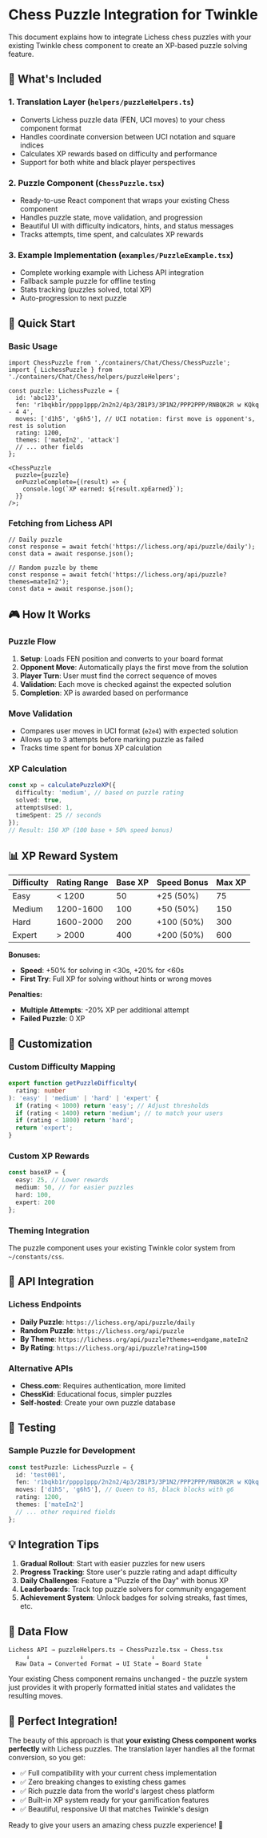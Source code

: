 # Chess Puzzle Integration for Twinkle

This document explains how to integrate Lichess chess puzzles with your existing Twinkle chess component to create an XP-based puzzle solving feature.

## 🎯 What's Included

### 1. **Translation Layer** (`helpers/puzzleHelpers.ts`)

- Converts Lichess puzzle data (FEN, UCI moves) to your chess component format
- Handles coordinate conversion between UCI notation and square indices
- Calculates XP rewards based on difficulty and performance
- Support for both white and black player perspectives

### 2. **Puzzle Component** (`ChessPuzzle.tsx`)

- Ready-to-use React component that wraps your existing Chess component
- Handles puzzle state, move validation, and progression
- Beautiful UI with difficulty indicators, hints, and status messages
- Tracks attempts, time spent, and calculates XP rewards

### 3. **Example Implementation** (`examples/PuzzleExample.tsx`)

- Complete working example with Lichess API integration
- Fallback sample puzzle for offline testing
- Stats tracking (puzzles solved, total XP)
- Auto-progression to next puzzle

## 🚀 Quick Start

### Basic Usage

```tsx
import ChessPuzzle from './containers/Chat/Chess/ChessPuzzle';
import { LichessPuzzle } from './containers/Chat/Chess/helpers/puzzleHelpers';

const puzzle: LichessPuzzle = {
  id: 'abc123',
  fen: 'r1bqkb1r/pppp1ppp/2n2n2/4p3/2B1P3/3P1N2/PPP2PPP/RNBQK2R w KQkq - 4 4',
  moves: ['d1h5', 'g6h5'], // UCI notation: first move is opponent's, rest is solution
  rating: 1200,
  themes: ['mateIn2', 'attack']
  // ... other fields
};

<ChessPuzzle
  puzzle={puzzle}
  onPuzzleComplete={(result) => {
    console.log(`XP earned: ${result.xpEarned}`);
  }}
/>;
```

### Fetching from Lichess API

```tsx
// Daily puzzle
const response = await fetch('https://lichess.org/api/puzzle/daily');
const data = await response.json();

// Random puzzle by theme
const response = await fetch('https://lichess.org/api/puzzle?themes=mateIn2');
const data = await response.json();
```

## 🎮 How It Works

### Puzzle Flow

1. **Setup**: Loads FEN position and converts to your board format
2. **Opponent Move**: Automatically plays the first move from the solution
3. **Player Turn**: User must find the correct sequence of moves
4. **Validation**: Each move is checked against the expected solution
5. **Completion**: XP is awarded based on performance

### Move Validation

- Compares user moves in UCI format (`e2e4`) with expected solution
- Allows up to 3 attempts before marking puzzle as failed
- Tracks time spent for bonus XP calculation

### XP Calculation

```typescript
const xp = calculatePuzzleXP({
  difficulty: 'medium', // based on puzzle rating
  solved: true,
  attemptsUsed: 1,
  timeSpent: 25 // seconds
});
// Result: 150 XP (100 base + 50% speed bonus)
```

## 📊 XP Reward System

| Difficulty | Rating Range | Base XP | Speed Bonus | Max XP |
| ---------- | ------------ | ------- | ----------- | ------ |
| Easy       | < 1200       | 50      | +25 (50%)   | 75     |
| Medium     | 1200-1600    | 100     | +50 (50%)   | 150    |
| Hard       | 1600-2000    | 200     | +100 (50%)  | 300    |
| Expert     | > 2000       | 400     | +200 (50%)  | 600    |

**Bonuses:**

- **Speed**: +50% for solving in <30s, +20% for <60s
- **First Try**: Full XP for solving without hints or wrong moves

**Penalties:**

- **Multiple Attempts**: -20% XP per additional attempt
- **Failed Puzzle**: 0 XP

## 🔧 Customization

### Custom Difficulty Mapping

```typescript
export function getPuzzleDifficulty(
  rating: number
): 'easy' | 'medium' | 'hard' | 'expert' {
  if (rating < 1000) return 'easy'; // Adjust thresholds
  if (rating < 1400) return 'medium'; // to match your users
  if (rating < 1800) return 'hard';
  return 'expert';
}
```

### Custom XP Rewards

```typescript
const baseXP = {
  easy: 25, // Lower rewards
  medium: 50, // for easier puzzles
  hard: 100,
  expert: 200
};
```

### Theming Integration

The puzzle component uses your existing Twinkle color system from `~/constants/css`.

## 🔌 API Integration

### Lichess Endpoints

- **Daily Puzzle**: `https://lichess.org/api/puzzle/daily`
- **Random Puzzle**: `https://lichess.org/api/puzzle`
- **By Theme**: `https://lichess.org/api/puzzle?themes=endgame,mateIn2`
- **By Rating**: `https://lichess.org/api/puzzle?rating=1500`

### Alternative APIs

- **Chess.com**: Requires authentication, more limited
- **ChessKid**: Educational focus, simpler puzzles
- **Self-hosted**: Create your own puzzle database

## 🧪 Testing

### Sample Puzzle for Development

```typescript
const testPuzzle: LichessPuzzle = {
  id: 'test001',
  fen: 'r1bqkb1r/pppp1ppp/2n2n2/4p3/2B1P3/3P1N2/PPP2PPP/RNBQK2R w KQkq - 4 4',
  moves: ['d1h5', 'g6h5'], // Queen to h5, black blocks with g6
  rating: 1200,
  themes: ['mateIn2']
  // ... other required fields
};
```

## 💡 Integration Tips

1. **Gradual Rollout**: Start with easier puzzles for new users
2. **Progress Tracking**: Store user's puzzle rating and adapt difficulty
3. **Daily Challenges**: Feature a "Puzzle of the Day" with bonus XP
4. **Leaderboards**: Track top puzzle solvers for community engagement
5. **Achievement System**: Unlock badges for solving streaks, fast times, etc.

## 🔄 Data Flow

```
Lichess API → puzzleHelpers.ts → ChessPuzzle.tsx → Chess.tsx
     ↓              ↓                   ↓              ↓
  Raw Data → Converted Format → UI State → Board State
```

Your existing Chess component remains unchanged - the puzzle system just provides it with properly formatted initial states and validates the resulting moves.

## 🎉 Perfect Integration!

The beauty of this approach is that **your existing Chess component works perfectly** with Lichess puzzles. The translation layer handles all the format conversion, so you get:

- ✅ Full compatibility with your current chess implementation
- ✅ Zero breaking changes to existing chess games
- ✅ Rich puzzle data from the world's largest chess platform
- ✅ Built-in XP system ready for your gamification features
- ✅ Beautiful, responsive UI that matches Twinkle's design

Ready to give your users an amazing chess puzzle experience! 🚀
